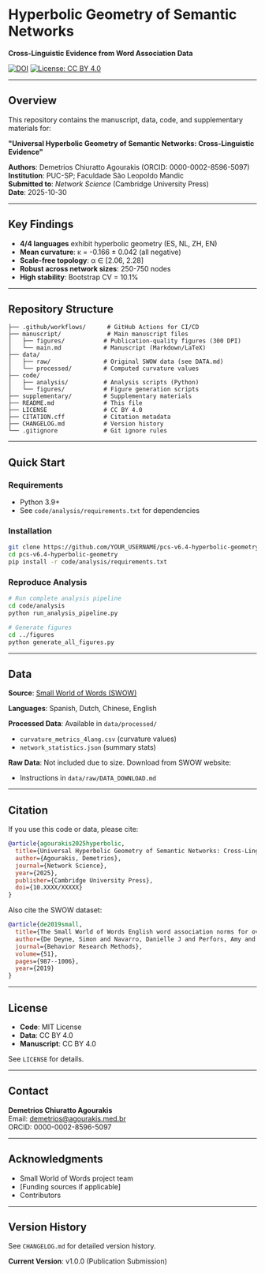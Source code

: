 # Hyperbolic Geometry of Semantic Networks

**Cross-Linguistic Evidence from Word Association Data**

[![DOI](https://zenodo.org/badge/DOI/10.5281/zenodo.XXXXXX.svg)](https://doi.org/10.5281/zenodo.XXXXXX)
[![License: CC BY 4.0](https://img.shields.io/badge/License-CC%20BY%204.0-lightgrey.svg)](https://creativecommons.org/licenses/by/4.0/)

---

## Overview

This repository contains the manuscript, data, code, and supplementary materials for:

**"Universal Hyperbolic Geometry of Semantic Networks: Cross-Linguistic Evidence"**

**Authors**: Demetrios Chiuratto Agourakis (ORCID: 0000-0002-8596-5097)  
**Institution**: PUC-SP; Faculdade São Leopoldo Mandic  
**Submitted to**: *Network Science* (Cambridge University Press)  
**Date**: 2025-10-30

---

## Key Findings

- **4/4 languages** exhibit hyperbolic geometry (ES, NL, ZH, EN)
- **Mean curvature**: κ = -0.166 ± 0.042 (all negative)
- **Scale-free topology**: α ∈ [2.06, 2.28]
- **Robust across network sizes**: 250-750 nodes
- **High stability**: Bootstrap CV = 10.1%

---

## Repository Structure

```
├── .github/workflows/      # GitHub Actions for CI/CD
├── manuscript/             # Main manuscript files
│   ├── figures/           # Publication-quality figures (300 DPI)
│   └── main.md            # Manuscript (Markdown/LaTeX)
├── data/
│   ├── raw/               # Original SWOW data (see DATA.md)
│   └── processed/         # Computed curvature values
├── code/
│   ├── analysis/          # Analysis scripts (Python)
│   └── figures/           # Figure generation scripts
├── supplementary/         # Supplementary materials
├── README.md              # This file
├── LICENSE                # CC BY 4.0
├── CITATION.cff           # Citation metadata
├── CHANGELOG.md           # Version history
└── .gitignore             # Git ignore rules
```

---

## Quick Start

### Requirements

- Python 3.9+
- See `code/analysis/requirements.txt` for dependencies

### Installation

```bash
git clone https://github.com/YOUR_USERNAME/pcs-v6.4-hyperbolic-geometry.git
cd pcs-v6.4-hyperbolic-geometry
pip install -r code/analysis/requirements.txt
```

### Reproduce Analysis

```bash
# Run complete analysis pipeline
cd code/analysis
python run_analysis_pipeline.py

# Generate figures
cd ../figures
python generate_all_figures.py
```

---

## Data

**Source**: [Small World of Words (SWOW)](https://smallworldofwords.org)

**Languages**: Spanish, Dutch, Chinese, English

**Processed Data**: Available in `data/processed/`
- `curvature_metrics_4lang.csv` (curvature values)
- `network_statistics.json` (summary stats)

**Raw Data**: Not included due to size. Download from SWOW website:
- Instructions in `data/raw/DATA_DOWNLOAD.md`

---

## Citation

If you use this code or data, please cite:

```bibtex
@article{agourakis2025hyperbolic,
  title={Universal Hyperbolic Geometry of Semantic Networks: Cross-Linguistic Evidence},
  author={Agourakis, Demetrios},
  journal={Network Science},
  year={2025},
  publisher={Cambridge University Press},
  doi={10.XXXX/XXXXX}
}
```

Also cite the SWOW dataset:

```bibtex
@article{de2019small,
  title={The Small World of Words English word association norms for over 12,000 cue words},
  author={De Deyne, Simon and Navarro, Danielle J and Perfors, Amy and Brysbaert, Marc and Storms, Gert},
  journal={Behavior Research Methods},
  volume={51},
  pages={987--1006},
  year={2019}
}
```

---

## License

- **Code**: MIT License
- **Data**: CC BY 4.0
- **Manuscript**: CC BY 4.0

See `LICENSE` for details.

---

## Contact

**Demetrios Chiuratto Agourakis**  
Email: demetrios@agourakis.med.br  
ORCID: 0000-0002-8596-5097

---

## Acknowledgments

- Small World of Words project team
- [Funding sources if applicable]
- Contributors

---

## Version History

See `CHANGELOG.md` for detailed version history.

**Current Version**: v1.0.0 (Publication Submission)

